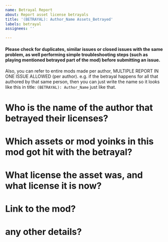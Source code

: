 ```yaml
---
name: Betrayal Report
about: Report asset license betrayals
title: '(BETRAYAL): Author_Name Assets_Betrayed'
labels: betrayal
assignees: ''

---
```

#### Please check for duplicates, similar issues or closed issues with the same problem, as well performing simple troubleshooting steps (such as playing mentioned betrayed part of the mod) before submitting an issue.
Also, you can refer to entire mods made per author, MULTIPLE REPORT IN ONE ISSUE ALLOWED (per author). e.g. if the betrayal happens for all that authored by that same person, then you can just write the name so it looks like this in title: `(BETRAYAL): Author_Name` just like that.

# Who is the name of the author that betrayed their licenses?
<!-- e.g. Choves Ames -->

# Which assets or mod yoinks in this mod got hit with the betrayal?
<!-- e.g. FNF Week Choves vs. Neba -->

# What license the asset was, and what license it is now?
<!-- e.g. was CC4.0-BY-SA, now is Choves' Proprietary EULA / CC4.0-BY-ND-NC -->

# Link to the mod?
<!-- any mod page link! GameBanana, itch, NexusMods, etc etc. -->
<!-- you may post as all as possible multiple links related -->
<!-- if the betrayal applies to all by the author, then give the profile page. -->
<!-- Though, it is Recommended to post multiple links in that profile to help us survey and confirm -->

# any other details?
<!-- e.g. apparently, Choves changed his mind 180 degress towards stinginess and evilness for sake of self greed thingy -->

